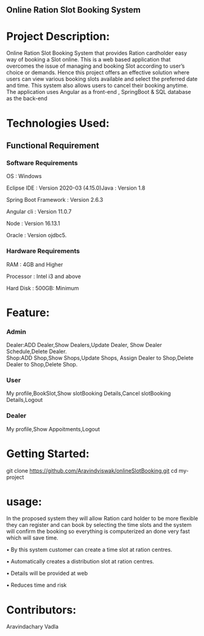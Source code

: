 ## Online Ration Slot Booking System
# Project Description:
Online Ration Slot Booking System that provides Ration cardholder easy way of booking a Slot online.
This is a web based application that overcomes the issue of managing and booking Slot according to user’s choice or demands.
Hence this project offers an effective solution where users can view various booking slots available and select the preferred date and time. 
This system also allows users to cancel their booking anytime. 
The application uses Angular as a front-end , SpringBoot & SQL database as the back-end
# Technologies Used:
## Functional Requirement

### Software Requirements
 
OS : Windows

Eclipse IDE : Version 2020-03 (4.15.0)Java : Version 1.8

Spring Boot Framework : Version 2.6.3

Angular cli : Version 11.0.7

Node : Version 16.13.1

Oracle : Version ojdbc5.

### Hardware Requirements

RAM : 4GB and Higher

Processor : Intel i3 and above

Hard Disk : 500GB: Minimum


# Feature:

### Admin
Dealer:ADD Dealer,Show Dealers,Update Dealer, Show Dealer Schedule,Delete Dealer.                
Shop:ADD Shop,Show Shops,Update Shops, Assign Dealer to Shop,Delete Dealer to Shop,Delete Shop.
### User
My profile,BookSlot,Show slotBooking Details,Cancel slotBooking Details,Logout
### Dealer
My profile,Show Appoitments,Logout
# Getting Started:
git clone https://github.com/Aravindviswak/onlineSlotBooking.git cd my-project

# usage:
In the proposed system they will allow Ration card holder to be more flexible they can 
register and can book by selecting the time slots and the system will confirm the booking 
so everything is computerized an done very fast which will save time.

• By this system customer can create a time slot at ration centres. 

• Automatically creates a distribution slot at ration centres. 

• Details will be provided at web 

• Reduces time and risk

# Contributors:
Aravindachary Vadla
